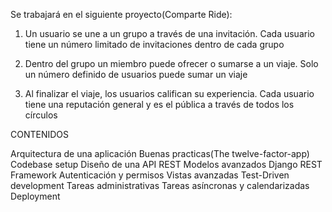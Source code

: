 Se trabajará en el siguiente proyecto(Comparte Ride):
1. Un usuario se une a un grupo a través de una invitación.
Cada usuario tiene un número limitado de invitaciones dentro de cada grupo


2. Dentro del grupo un miembro puede ofrecer o sumarse a un viaje.
Solo un número definido de usuarios puede sumar un viaje


3. Al finalizar el viaje, los usuarios califican su experiencia.
Cada usuario tiene una reputación general y es el pública a través de todos
los círculos


CONTENIDOS

Arquitectura de una aplicación
Buenas practicas(The twelve-factor-app)
Codebase setup
Diseño de una API REST
Modelos avanzados
Django REST Framework
Autenticación y permisos
Vistas avanzadas
Test-Driven development
Tareas administrativas
Tareas asíncronas y calendarizadas
Deployment
